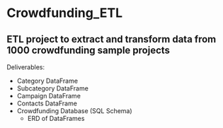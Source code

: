 # Crowdfunding_ETL

## ETL project to extract and transform data from 1000 crowdfunding sample projects

Deliverables:
  * Category DataFrame
  * Subcategory DataFrame
  * Campaign DataFrame
  * Contacts DataFrame
  * Crowdfunding Database (SQL Schema)
    * ERD of DataFrames
